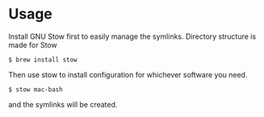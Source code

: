 # Usage
Install GNU Stow first to easily manage the symlinks. Directory structure is made for Stow
```shell
$ brew install stow
```
Then use stow to install configuration for whichever software you need.
```shell
$ stow mac-bash
```
and the symlinks will be created.
